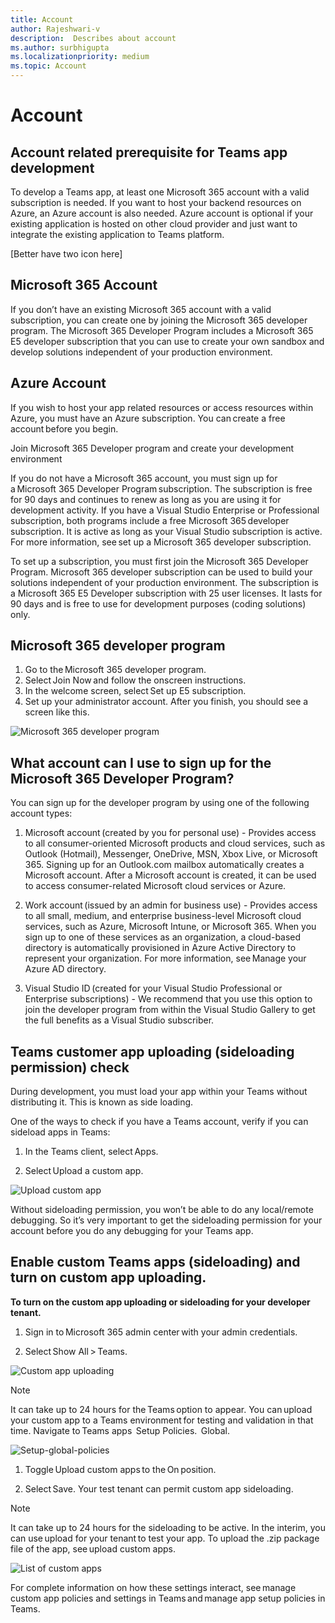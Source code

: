 ```yaml
---
title: Account
author: Rajeshwari-v
description:  Describes about account
ms.author: surbhigupta
ms.localizationpriority: medium
ms.topic: Account
---
```


# Account

## Account related prerequisite for Teams app development

To develop a Teams app, at least one Microsoft 365 account with a valid subscription is needed. If you want to host your backend resources on Azure, an Azure account is also needed. Azure account is optional if your existing application is hosted on other cloud provider and just want to integrate the existing application to Teams platform.

[Better have two icon here]

## Microsoft 365 Account

If you don’t have an existing Microsoft 365 account with a valid subscription, you can create one by joining the Microsoft 365 developer program. The Microsoft 365 Developer Program includes a Microsoft 365 E5 developer subscription that you can use to create your own sandbox and develop solutions independent of your production environment.  

## Azure Account

If you wish to host your app related resources or access resources within Azure, you must have an Azure subscription. You can create a free account before you begin.

Join Microsoft 365 Developer program and create your development environment

If you do not have a Microsoft 365 account, you must sign up for a Microsoft 365 Developer Program subscription. The subscription is free for 90 days and continues to renew as long as you are using it for development activity. If you have a Visual Studio Enterprise or Professional subscription, both programs include a free Microsoft 365 developer subscription. It is active as long as your Visual Studio subscription is active. For more information, see set up a Microsoft 365 developer subscription.  

To set up a subscription, you must first join the Microsoft 365 Developer Program. Microsoft 365 developer subscription can be used to build your solutions independent of your production environment. The subscription is a Microsoft 365 E5 Developer subscription with 25 user licenses. It lasts for 90 days and is free to use for development purposes (coding solutions) only. 

## Microsoft 365 developer program

1. Go to the Microsoft 365 developer program.
1. Select Join Now and follow the onscreen instructions.
1. In the welcome screen, select Set up E5 subscription.
1. Set up your administrator account. After you finish, you should see a screen like this.

![Microsoft 365 developer program](~/assets/images/teams-toolkit-v2/microsoft365-developer-program.png)

## What account can I use to sign up for the Microsoft 365 Developer Program?

You can sign up for the developer program by using one of the following account types:

1. Microsoft account (created by you for personal use) - Provides access to all consumer-oriented Microsoft products and cloud services, such as Outlook (Hotmail), Messenger, OneDrive, MSN, Xbox Live, or Microsoft 365. Signing up for an Outlook.com mailbox automatically creates a Microsoft account. After a Microsoft account is created, it can be used to access consumer-related Microsoft cloud services or Azure.

1. Work account (issued by an admin for business use) - Provides access to all small, medium, and enterprise business-level Microsoft cloud services, such as Azure, Microsoft Intune, or Microsoft 365. When you sign up to one of these services as an organization, a cloud-based directory is automatically provisioned in Azure Active Directory to represent your organization. For more information, see Manage your Azure AD directory.

1. Visual Studio ID (created for your Visual Studio Professional or Enterprise subscriptions) - We recommend that you use this option to join the developer program from within the Visual Studio Gallery to get the full benefits as a Visual Studio subscriber.

## Teams customer app uploading (sideloading permission) check

During development, you must load your app within your Teams without distributing it. This is known as side loading.

One of the ways to check if you have a Teams account, verify if you can sideload apps in Teams:

1. In the Teams client, select Apps.

1. Select Upload a custom app.

![Upload custom app](~/assets/images/teams-toolkit-v2/upload-custom-app-closeup.png)

Without sideloading permission, you won’t be able to do any local/remote debugging. So it’s very important to get the sideloading permission for your account before you do any debugging for your Teams app.

## Enable custom Teams apps (sideloading) and turn on custom app uploading.

**To turn on the custom app uploading or sideloading for your developer tenant.**

1. Sign in to Microsoft 365 admin center with your admin credentials.

1. Select Show All > Teams.

![Custom app uploading](~/assets/images/teams-toolkit-v2/custom-app-uploading.png)

>[!Note]
>It can take up to 24 hours for the Teams option to appear. You can upload your custom app to a Teams environment for testing and validation in that time.
>Navigate to Teams apps
> Setup Policies.
> Global.

![Setup-global-policies](~/assets/images/teams-toolkit-v2/global-setup-policies.png)

1. Toggle Upload custom apps to the On position. 

1. Select Save. Your test tenant can permit custom app sideloading. 

>[!Note]
> It can take up to 24 hours for the sideloading to be active. In the interim, you can use upload for your tenant to test your app. To upload the .zip package file of the app, see upload custom apps.

![List of custom apps](~/assets/images/teams-toolkit-v2/list-custom-apps.png)

For complete information on how these settings interact, see manage custom app policies and settings in Teams and manage app setup policies in Teams.